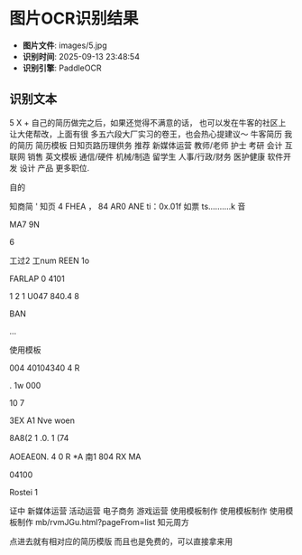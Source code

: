 # 图片OCR识别结果

- **图片文件**: images/5.jpg
- **识别时间**: 2025-09-13 23:48:54
- **识别引擎**: PaddleOCR

## 识别文本

5
X
+
自己的简历做完之后，如果还觉得不满意的话，
也可以发在牛客的社区上让大佬帮改，上面有很
多五六段大厂实习的卷王，也会热心提建议～
牛客简历
我的简历
简历模板
日知页路历理供务
推荐
新媒体运营
教师/老师
护士
考研
会计
互联网
销售
英文模板
通信/硬件
机械/制造
留学生
人事/行政/财务
医护健康
软件开发
设计
产品
更多职位.

自的

知商简
'
知页
4
FHEA
，
84
AR0
ANE
ti：0x.01f
如票
ts.………k
音

MA7
9N

6

工过2
工num
REEN
1o


FARLAP
0
4101

1
2
1
U047
840.4
8

BAN

…

使用模板

004
40104340
4
R

.
1w
000

10
7


3EX
A1
Nve
woen


8A8(2
1
.0.
1 (74

AOEAE0N.
4
0
R
*A
南1
804
RX MA

04100


Rostei
1


证中
新媒体运营
活动运营
电子商务
游戏运营
使用模板制作
使用模板制作
使用模板制作
mb/rvmJGu.html?pageFrom=list
知元周方

点进去就有相对应的简历模版
而且也是免费的，可以直接拿来用
